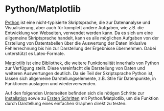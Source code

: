 # Python/Matplotlib

[Python](https://www.python.org/) ist eine nicht-typisierte Skriptsprache, die zur Datenanalyse und Visualisierung, aber auch für komplett andere Aufgaben, wie z.B. die Entwicklung von Webseiten, verwendet werden kann.
Da es sich um eine allgemeine Skriptsprache handelt, kann es alle möglichen Aufgaben von der Erstellung von Datentabellen über die Auswertung der Daten inklusive Fehlerrechnung bis hin zur Darstellung der Ergebnisse übernehmen.
Dabei unterstützt es Latex-Formate.

[Matplotlib](https://matplotlib.org/) ist eine Bibliothek, die weitere Funktionalität innerhalb von Python zur Verfügung stellt.
Diese vereinfacht die Darstellung von Daten und weiteren Auswertungen deutlich.
Da sie Teil der Skriptsprache Python ist, lassen sich allgemeine Darstellungselemente, z.B. Stile für Datenpunkte, in Funktionen auslagern und wiederverwenden.

Auf den folgenden Unterseiten befinden sich die nötigen Schritte zur [Installation](./04_03_01_Python_Matplotlib_Installation.md) sowie zu [Ersten Schritten](./04_03_02_Python_Matplotlib_Erste_Schritte.md) mit Python/Matplotlib, um die Funktion durch Darstellung eines einfachen Graphen direkt zu testen.
